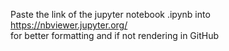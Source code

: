Paste the link of the jupyter notebook .ipynb into https://nbviewer.jupyter.org/  
for better formatting and if not rendering in GitHub
